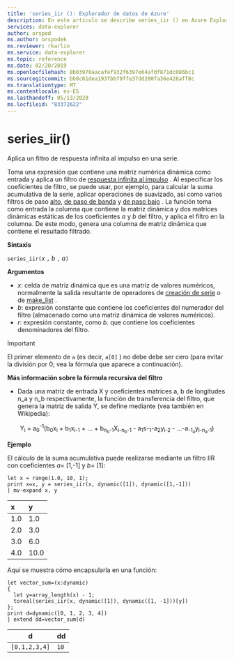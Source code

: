 ```yaml
---
title: 'series_iir (): Explorador de datos de Azure'
description: En este artículo se describe series_iir () en Azure Explorador de datos.
services: data-explorer
author: orspod
ms.author: orspodek
ms.reviewer: rkarlin
ms.service: data-explorer
ms.topic: reference
ms.date: 02/20/2019
ms.openlocfilehash: 8b03970aacafef932f6397e64afdf871dc086bc1
ms.sourcegitcommit: bb8c61dea193fbbf9ffe37dd200fa36e428aff8c
ms.translationtype: MT
ms.contentlocale: es-ES
ms.lasthandoff: 05/13/2020
ms.locfileid: "83372622"
---
```

# <a name="series_iir"></a>series_iir()

Aplica un filtro de respuesta infinita al impulso en una serie.  

Toma una expresión que contiene una matriz numérica dinámica como entrada y aplica un filtro de [respuesta infinita al impulso](https://en.wikipedia.org/wiki/Infinite_impulse_response) . Al especificar los coeficientes de filtro, se puede usar, por ejemplo, para calcular la suma acumulativa de la serie, aplicar operaciones de suavizado, así como varios filtros de paso [alto](https://en.wikipedia.org/wiki/High-pass_filter), [de paso de banda](https://en.wikipedia.org/wiki/Band-pass_filter) y [de paso bajo](https://en.wikipedia.org/wiki/Low-pass_filter) . La función toma como entrada la columna que contiene la matriz dinámica y dos matrices dinámicas estáticas de los coeficientes *a* y *b* del filtro, y aplica el filtro en la columna. De este modo, genera una columna de matriz dinámica que contiene el resultado filtrado.  
 

**Sintaxis**

`series_iir(`*x* `,` *b* `,` *a*`)`

**Argumentos**

* *x*: celda de matriz dinámica que es una matriz de valores numéricos, normalmente la salida resultante de operadores de [creación de serie](make-seriesoperator.md) o de [make_list](makelist-aggfunction.md) .
* *b*: expresión constante que contiene los coeficientes del numerador del filtro (almacenado como una matriz dinámica de valores numéricos).
* *r*: expresión constante, como *b*. que contiene los coeficientes denominadores del filtro.

> [!IMPORTANT]
> El primer elemento de `a` (es decir, `a[0]` ) no debe debe ser cero (para evitar la división por 0; vea la fórmula que aparece a continuación).

**Más información sobre la fórmula recursiva del filtro**

* Dada una matriz de entrada X y coeficientes matrices a, b de longitudes n_a y n_b respectivamente, la función de transferencia del filtro, que genera la matriz de salida Y, se define mediante (vea también en Wikipedia):

<div align="center">
Y<sub>i</sub> = a<sub>0</sub><sup>-1</sup>(b<sub>0</sub>x<sub>i</sub> 
 + b<sub>1</sub>x<sub>i-1</sub> + ... + b<sub>n<sub>b</sub>-1</sub>X<sub>i-n<sub>b</sub>-1</sub> 
 - a<sub>1</sub>s-<sub>1</sub>-a<sub>2</sub>y<sub>i-2</sub> - ...-a<sub>-1<sub>a</sub></sub>y<sub>i-n<sub>a</sub>-1</sub>)
</div>

**Ejemplo**

El cálculo de la suma acumulativa puede realizarse mediante un filtro IIR con coeficientes *a*= [1,-1] y *b*= [1]:  

<!-- csl: https://help.kusto.windows.net:443/Samples -->
```kusto
let x = range(1.0, 10, 1);
print x=x, y = series_iir(x, dynamic([1]), dynamic([1,-1]))
| mv-expand x, y
```

| x | y |
|:--|:--|
|1.0|1.0|
|2.0|3.0|
|3.0|6.0|
|4.0|10.0|

Aquí se muestra cómo encapsularla en una función:

<!-- csl: https://help.kusto.windows.net:443/Samples -->
```kusto
let vector_sum=(x:dynamic)
{
  let y=array_length(x) - 1;
  toreal(series_iir(x, dynamic([1]), dynamic([1, -1]))[y])
};
print d=dynamic([0, 1, 2, 3, 4])
| extend dd=vector_sum(d)
```

|d            |dd  |
|-------------|----|
|`[0,1,2,3,4]`|`10`|
